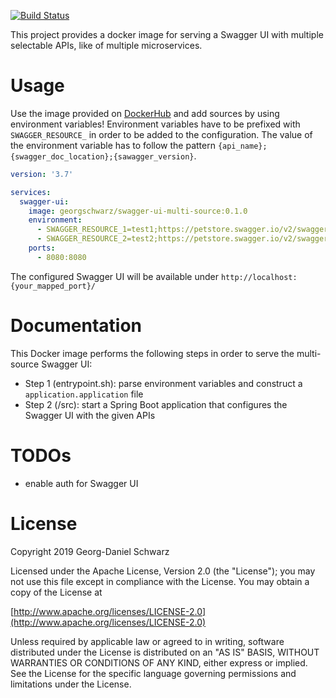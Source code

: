 [![Build Status](https://travis-ci.org/georg-schwarz/swagger-ui-multi-source.svg?branch=master)](https://travis-ci.org/georg-schwarz/swagger-ui-multi-source)

This project provides a docker image for serving a Swagger UI with multiple selectable APIs, like of multiple microservices.

# Usage

Use the image provided on [DockerHub](https://hub.docker.com/r/georgschwarz/swagger-ui-multi-source) and add sources by using environment variables! Environment variables have to be prefixed with `SWAGGER_RESOURCE_`  in order to be added to the configuration. The value of the environment variable has to follow the pattern `{api_name};{swagger_doc_location};{sawagger_version}`.

```yml
version: '3.7'

services:
  swagger-ui:
    image: georgschwarz/swagger-ui-multi-source:0.1.0
    environment:
      - SWAGGER_RESOURCE_1=test1;https://petstore.swagger.io/v2/swagger.json;2.0
      - SWAGGER_RESOURCE_2=test2;https://petstore.swagger.io/v2/swagger.json;2.0
    ports:
      - 8080:8080
```

The configured Swagger UI will be available under `http://localhost:{your_mapped_port}/`


# Documentation

This Docker image performs the following steps in order to serve the multi-source Swagger UI:

* Step 1 (entrypoint.sh): parse environment variables and construct a `application.application` file
* Step 2 (/src): start a Spring Boot application that configures the Swagger UI with the given APIs

# TODOs

* enable auth for Swagger UI


# License

Copyright 2019 Georg-Daniel Schwarz

Licensed under the Apache License, Version 2.0 (the "License");
you may not use this file except in compliance with the License.
You may obtain a copy of the License at

[http://www.apache.org/licenses/LICENSE-2.0](http://www.apache.org/licenses/LICENSE-2.0)

Unless required by applicable law or agreed to in writing, software
distributed under the License is distributed on an "AS IS" BASIS,
WITHOUT WARRANTIES OR CONDITIONS OF ANY KIND, either express or implied.
See the License for the specific language governing permissions and
limitations under the License.
